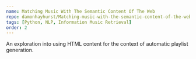 ```yaml
---
name: Matching Music With The Semantic Content Of The Web
repo: damonhayhurst/Matching-music-with-the-semantic-content-of-the-web
tags: [Python, NLP, Information Music Retrieval]
order: 2
---
```

An exploration into using HTML content for the context of automatic playlist generation.
